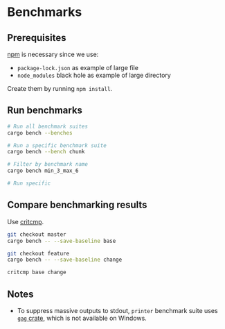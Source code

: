 Benchmarks
==========

## Prerequisites

[npm][] is necessary since we use:

- `package-lock.json` as example of large file
- `node_modules` black hole as example of large directory

Create them by running `npm install`.

## Run benchmarks

```sh
# Run all benchmark suites
cargo bench --benches

# Run a specific benchmark suite
cargo bench --bench chunk

# Filter by benchmark name
cargo bench min_3_max_6

# Run specific 
```

## Compare benchmarking results

Use [critcmp][].

```sh
git checkout master
cargo bench -- --save-baseline base

git checkout feature
cargo bench -- --save-baseline change

critcmp base change
```

## Notes

- To suppress massive outputs to stdout, `printer` benchmark suite uses [`gag` crate][gag], which is not available on Windows.

[critcmp]: https://github.com/BurntSushi/critcmp
[npm]: https://www.npmjs.com/
[gag]: https://docs.rs/gag/
